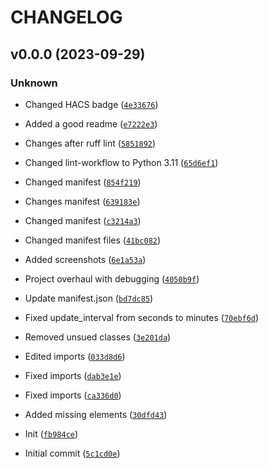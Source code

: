 # CHANGELOG



## v0.0.0 (2023-09-29)

### Unknown

* Changed HACS badge ([`4e33676`](https://github.com/Disane87/spoolman-homeassistant/commit/4e33676b4e8567029efacd96400812e0372b5256))

* Added a good readme ([`e7222e3`](https://github.com/Disane87/spoolman-homeassistant/commit/e7222e362112b4f1a90a47068e2fe00dfbbfd3b4))

* Changes after ruff lint ([`5851892`](https://github.com/Disane87/spoolman-homeassistant/commit/585189205cf11064c1d99366b2fe2cb1a7394333))

* Changed lint-workflow to Python 3.11 ([`65d6ef1`](https://github.com/Disane87/spoolman-homeassistant/commit/65d6ef143fc95351ef2343cdabf98d0311a3b028))

* Changed manifest ([`854f219`](https://github.com/Disane87/spoolman-homeassistant/commit/854f219bdbc26675b7b0dbd7edcda95cd4f54ef9))

* Changes manifest ([`639183e`](https://github.com/Disane87/spoolman-homeassistant/commit/639183e4907a589228f5bad2a90b5f85e6e47f92))

* Changed manifest ([`c3214a3`](https://github.com/Disane87/spoolman-homeassistant/commit/c3214a37e1c82f41d286fbd423c4638c273406b6))

* Changed manifest files ([`41bc082`](https://github.com/Disane87/spoolman-homeassistant/commit/41bc082fd6d0ea2a990b17fa87d75046a1ab7c52))

* Added screenshots ([`6e1a53a`](https://github.com/Disane87/spoolman-homeassistant/commit/6e1a53a69fa56251c077e2507afe574c6f6b4a36))

* Project overhaul with debugging ([`4050b9f`](https://github.com/Disane87/spoolman-homeassistant/commit/4050b9fdc7e5b8692deef595397ef669bb972470))

* Update manifest.json ([`bd7dc85`](https://github.com/Disane87/spoolman-homeassistant/commit/bd7dc85bc8e5443a18c91ea3c4db0e1e60e3f7bf))

* Fixed update_interval from seconds to minutes ([`70ebf6d`](https://github.com/Disane87/spoolman-homeassistant/commit/70ebf6d72abfb518c77785ed501ae12119c65b95))

* Removed unsued classes ([`3e201da`](https://github.com/Disane87/spoolman-homeassistant/commit/3e201da212b6e65bdb4478098be19b01dbd98a02))

* Edited imports ([`033d8d6`](https://github.com/Disane87/spoolman-homeassistant/commit/033d8d6e0aa85482da34c6a799d2fe5438242436))

* Fixed imports ([`dab3e1e`](https://github.com/Disane87/spoolman-homeassistant/commit/dab3e1ebe4c2d56b6d1440c5e14e138388c7c63f))

* Fixed imports ([`ca336d0`](https://github.com/Disane87/spoolman-homeassistant/commit/ca336d024a4eba207b8b738253e736bfb61f8b93))

* Added missing elements ([`30dfd43`](https://github.com/Disane87/spoolman-homeassistant/commit/30dfd433ee58eb4c7f115eddc8876a1b314bb2e6))

* Init ([`fb984ce`](https://github.com/Disane87/spoolman-homeassistant/commit/fb984ce97fde0d576ade88027ebfb895813ac536))

* Initial commit ([`5c1cd0e`](https://github.com/Disane87/spoolman-homeassistant/commit/5c1cd0eb44c23c4efd9ffcd211987921e19475f5))
